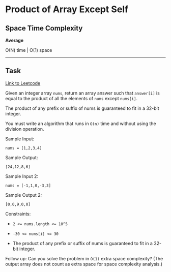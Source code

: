 # Product of Array Except Self

## Space Time Complexity

**Average**

O(N) time | O(1) space

---

## Task

[Link to Leetcode](https://leetcode.com/problems/product-of-array-except-self/)

Given an integer array `nums`, return an array answer such that `answer[i]` is equal to the product of all the elements of `nums` except `nums[i]`.

The product of any prefix or suffix of nums is guaranteed to fit in a 32-bit integer.

You must write an algorithm that runs in `O(n)` time and without using the division operation.

Sample Input:

```
nums = [1,2,3,4]
```

Sample Output:

```
[24,12,8,6]
```

Sample Input 2:

```
nums = [-1,1,0,-3,3]
```

Sample Output 2:

```
[0,0,9,0,0]
```

Constraints:

- `2 <= nums.length <= 10^5`

- `-30 <= nums[i] <= 30`

- The product of any prefix or suffix of nums is guaranteed to fit in a 32-bit integer.

Follow up: Can you solve the problem in `O(1)` extra space complexity? (The output array does not count as extra space for space complexity analysis.)
